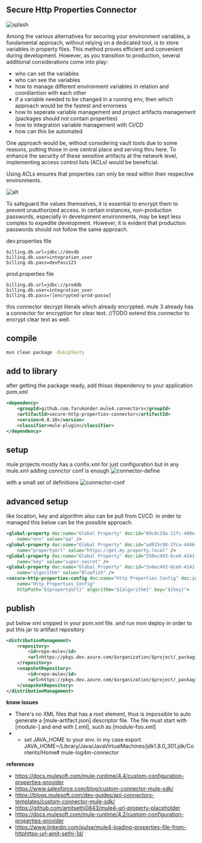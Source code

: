 ## Secure Http Properties Connector

![splash](./content/splash.png)

Among the various alternatives for securing your environment variables, a fundamental approach, without relying on a dedicated tool, is to store variables in property files. This method proves efficient and convenient during development. However, as you transition to production, several additional considerations come into play:
 - who can set the variables
 - who can see the variables
 - how to manage different environment variables in relation and coordiantion with each other
 - if a variable needed to be changed in a running env, then which approach would be the fastest and errorness
 - how to seperate variable management and project artifacts management (packages should not contain properties)
 - how to integration variable management with CI/CD
 - how can this be automated
 
One approach would be, without considering vault tools due to some reasons, putting those in one central place and serving thru here. To enhance the security of these sensitive artifacts at the network level, implementing access control lists (ACLs) would be beneficial.

Using ACLs ensures that properties can only be read within their respective environments.

![alt](./content/secure-http-prop-2.png)

To safeguard the values themselves, it is essential to encrypt them to prevent unauthorized access. In certain instances, non-production passwords, especially in development environments, may be kept less complex to expedite development. However, it is evident that production passwords should not follow the same approach. 

dev.properties file
```
billing.db.url=jdbc://devdb
billing.db.user=integration_user
billing.db.pass=devPass123
```

prod.properties file
```
billing.db.url=jdbc://proddb
billing.db.user=integration_user
billing.db.pass=![encrypted-prod-passw]
```

this connector decrypt literals which already encrypted. mule 3 already  has a connector for encryption for clear text.
//TODO extend this connector to encrypt clear text as well. 

## compile

```sh
mvn clean package -DskipTests
```

## add  to library
after getting the package ready, add thisas dependency to your application pom.xml

```xml
<dependency>
	<groupId>github.com.farukonder.mule4.connectors</groupId>
	<artifactId>secure-http-properties-connector</artifactId>
	<version>0.0.10</version>
	<classifier>mule-plugin</classifier>
</dependency>
```

## setup

mule projects mostly has a confix.xml for just configuration  but in any mule.xml adding connctor conf is enough
![connector-define](./content/connector-initiate.png)

with a small set of definitions
![connector-conf](./content/connector-conf.png)

## advanced setup

like location, key and algorithm also can be pull from CI/CD. in order to managed this below  can be the possible approach.


```xml
<global-property doc:name="Global Property" doc:id="69c8c29a-21fc-409e-a104-635334980abb" 
	name="env" value="qa" />
<global-property doc:name="Global Property" doc:id="ad915c98-1fca-4d46-86dc-06c19da8b3d9" 
	name="propertyUrl" value="https://get.my.property.local" />
<global-property doc:name="Global Property" doc:id="550ec493-6ce6-4141-a012-cb80b81b81s4" 
	name="key" value="super-secret" />
<global-property doc:name="Global Property" doc:id="5v0ec493-6ce6-4141-a012-zb8fb81b8143" 
	name="algorithm" value="Blowfish" />
<secure-http-properties:config doc:name="Http Properties Config" doc:id="0720a68d-e738-461e-a1a0-fd4c4ada9c32"
	name="Http_Properties_Config" 
	httpPath="${propertyUrl}" algorithm="${algorithm}" key="${key}">
```

## publish

put below xml snipped in your pom.xml file. and run mvn deploy in order to put this jar to artifact repository

```xml
<distributionManagement>
	<repository>
		<id>repo-mule</id>
		<url>https://pkgs.dev.azure.com/$organization/$project/_packaging/cci-repo-mule/maven/v1</url>
	</repository>
	<snapshotRepository>
		<id>repo-mule</id>
		<url>https://pkgs.dev.azure.com/$organization/$project/_packaging/cci-repo-mule/maven/v1</url>
	</snapshotRepository>
</distributionManagement>
```

**know issues**
 - There's no XML files that has a <module> root element, thus is impossible to auto generate a [mule-artifact.json] descriptor file. The file must start with [module-] and end with [.xml], such as [module-foo.xml] 
 - - set JAVA_HOME to your env. in my case export JAVA_HOME=/Library/Java/JavaVirtualMachines/jdk1.8.0_301.jdk/Contents/Home# mule-log4m-connector

**references**
 - https://docs.mulesoft.com/mule-runtime/4.4/custom-configuration-properties-provider
 - https://www.salesforce.com/blog/custom-connector-mule-sdk/
 - https://blogs.mulesoft.com/dev-guides/api-connectors-templates/custom-connector-mule-sdk/
 - https://github.com/amitsethi0843/mule4-url-property-placeholder
 - https://docs.mulesoft.com/mule-runtime/4.2/custom-configuration-properties-provider
 - https://www.linkedin.com/pulse/mule4-loading-properties-file-from-httphttps-url-amit-sethi-1d/